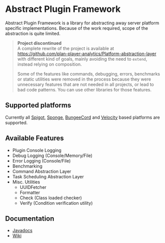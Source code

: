 # Abstract Plugin Framework

Abstract Plugin Framework is a library for abstracting away server platform specific implementations.
Because of the work required, scope of the abstraction is quite limited.

> **Project discontinued**  
> A complete rewrite of the project is available at https://github.com/plan-player-analytics/Platform-abstraction-layer with different kind of goals, mainly avoiding the need to `extend`, instead relying on composition. 
>
> Some of the features like commands, debugging, errors, benchmarks or static utilities were removed in the process because they were unnecessary features that are not needed in all projects, or lead to bad code patterns. You can use other libraries for those features.
## Supported platforms

Currently all [Spigot](https://www.spigotmc.org/), [Sponge](https://www.spongepowered.org/), [BungeeCord](https://www.spigotmc.org/wiki/bungeecord/) and [Velocity](https://www.velocitypowered.com/) based platforms are supported.

## Available Features

- Plugin Console Logging
- Debug Logging (Console/Memory/File)
- Error Logging (Console/File)
- Benchmarking
- Command Abstraction Layer
- Task Scheduling Abstraction Layer
- Misc. Utilities
  - UUIDFetcher
  - Formatter
  - Check (Class loaded checker)
  - Verify (Condition verification utility)

## Documentation

- [Javadocs](https://rsl1122.github.io/Abstract-Plugin-Framework/)
- [Wiki](https://github.com/Rsl1122/Abstract-Plugin-Framework/wiki)
